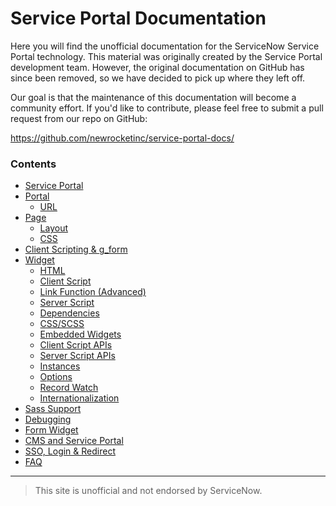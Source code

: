 # Service Portal Documentation

Here you will find the unofficial documentation for the ServiceNow Service Portal technology. This material was originally created by the Service Portal development team. However, the original documentation on GitHub has since been removed, so we have decided to pick up where they left off.

Our goal is that the maintenance of this documentation will become a community effort. If you'd like to contribute, please feel free to submit a pull request from our repo on GitHub:

https://github.com/newrocketinc/service-portal-docs/

### Contents

+ [Service Portal](documentation/service_portal.md)
+ [Portal](documentation/portal.md)
  - [URL](documentation/portal_url.md)
+ [Page](documentation/page.md)
  - [Layout](documentation/page_layout.md)
  - [CSS](documentation/css.md#page)
+ [Client Scripting & g_form](documentation/client_scripting.md)
+ [Widget](documentation/widget.md)
  - [HTML](documentation/widget_html.md)
  - [Client Script](documentation/widget_client_script.md)
  - [Link Function (Advanced)](documentation/widget_link.md)
  - [Server Script](documentation/widget_server_script.md)  
  - [Dependencies](documentation/widget_dependencies.md)
  - [CSS/SCSS](documentation/css.md)
  - [Embedded Widgets](documentation/widget_embedded.md)
  - [Client Script APIs](documentation/widget_client_script_apis.md)
  - [Server Script APIs](documentation/widget_server_script_apis.md)
  - [Instances](documentation/widget_instances.md)
  - [Options](documentation/widget_options.md)
  - [Record Watch](documentation/widget_record_watch.md)
  - [Internationalization](documentation/widget_internationalization.md)
+ [Sass Support](documentation/css.md)
+ [Debugging](documentation/debugging.md)
+ [Form Widget](documentation/form.md)
+ [CMS and Service Portal](documentation/cms.md)
+ [SSO, Login & Redirect](documentation/sso_configuration.md)
+ [FAQ](documentation/faq.md)

___

>This site is unofficial and not endorsed by ServiceNow.

